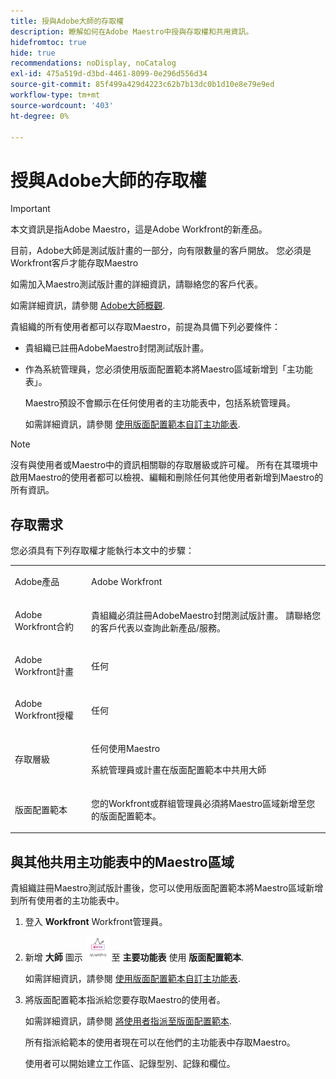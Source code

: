 ```yaml
---
title: 授與Adobe大師的存取權
description: 瞭解如何在Adobe Maestro中授與存取權和共用資訊。
hidefromtoc: true
hide: true
recommendations: noDisplay, noCatalog
exl-id: 475a519d-d3bd-4461-8099-0e296d556d34
source-git-commit: 85f499a429d4223c62b7b13dc0b1d10e8e79e9ed
workflow-type: tm+mt
source-wordcount: '403'
ht-degree: 0%

---
```


<!--update the metadata and description when we turn this article live; also, update title after Bob adds Maestro as a product-->

# 授與Adobe大師的存取權

>[!IMPORTANT]
>
>本文資訊是指Adobe Maestro，這是Adobe Workfront的新產品。
>
>目前，Adobe大師是測試版計畫的一部分，向有限數量的客戶開放。 您必須是Workfront客戶才能存取Maestro
>
>如需加入Maestro測試版計畫的詳細資訊，請聯絡您的客戶代表。
>
>如需詳細資訊，請參閱 [Adobe大師概觀](../maestro-overview.md).

貴組織的所有使用者都可以存取Maestro，前提為具備下列必要條件：

<!--the first requisite will be removed when we go to GA-->

* 貴組織已註冊AdobeMaestro封閉測試版計畫。
* 作為系統管理員，您必須使用版面配置範本將Maestro區域新增到「主功能表」。

  Maestro預設不會顯示在任何使用者的主功能表中，包括系統管理員。

  如需詳細資訊，請參閱 [使用版面配置範本自訂主功能表](../../administration-and-setup/customize-workfront/use-layout-templates/customize-main-menu.md).

<!-- take out the note below when we release permissions-->

>[!NOTE]
>
>沒有與使用者或Maestro中的資訊相關聯的存取層級或許可權。 所有在其環境中啟用Maestro的使用者都可以檢視、編輯和刪除任何其他使用者新增到Maestro的所有資訊。

## 存取需求

您必須具有下列存取權才能執行本文中的步驟：

<table style="table-layout:auto">
 <col>
 </col>
 <col>
 </col>
 <tbody>
    <tr>
<tr>
<td>
   <p> Adobe產品</p> </td>
   <td>
   <p> Adobe Workfront</p> </td>
  </tr>  
 <td role="rowheader"><p>Adobe Workfront合約</p></td>
   <td>
<p>貴組織必須註冊AdobeMaestro封閉測試版計畫。 請聯絡您的客戶代表以查詢此新產品/服務。 </p>
   </td>
  </tr>
  <tr>
   <td role="rowheader"><p>Adobe Workfront計畫</p></td>
   <td>
<p>任何</p>
   </td>
  </tr>
  <tr>
   <td role="rowheader"><p>Adobe Workfront授權</p></td>
   <td>
   <p>任何</p> 
  </td>
  </tr>

<tr>
   <td role="rowheader"><p>存取層級</p></td>
   <td> <p>任何使用Maestro</p>
   <p>系統管理員或計畫在版面配置範本中共用大師</p>  
</td>
  </tr>

<tr>
   <td role="rowheader"><p>版面配置範本</p></td>
   <td> <p>您的Workfront或群組管理員必須將Maestro區域新增至您的版面配置範本。 </p>  
</td>
  </tr>
 </tbody>
</table>

<!--
When permissions is released:

* leave as is for Access levels (I think)
* Add a new row for Permissions: System admin or Manage access to the workspace to share a workspace with others
-->

## 與其他共用主功能表中的Maestro區域

<!--First, contact your account manager to obtain access to the current Maestro closed beta program.-->

貴組織註冊Maestro測試版計畫後，您可以使用版面配置範本將Maestro區域新增到所有使用者的主功能表中。

1. 登入 **Workfront** Workfront管理員。

1. 新增 **大師** 圖示 ![](assets/maestro-icon.png) 至 **主要功能表** 使用 **版面配置範本**.

   如需詳細資訊，請參閱 [使用版面配置範本自訂主功能表](../../administration-and-setup/customize-workfront/use-layout-templates/customize-main-menu.md).

1. 將版面配置範本指派給您要存取Maestro的使用者。

   如需詳細資訊，請參閱 [將使用者指派至版面配置範本](../../administration-and-setup/customize-workfront/use-layout-templates/assign-users-to-layout-template.md).

   所有指派給範本的使用者現在可以在他們的主功能表中存取Maestro。

   使用者可以開始建立工作區、記錄型別、記錄和欄位。

<!--

## Share permissions to a workspace

The following users can share a workspace with other users:

* System administrators can share all workspaces, including the ones that they did not create.
* All other users can share only workspaces for which they have Manage permissions to. 

To share a workspace with others: 

1. Click the **Main Menu** icon ![](assets/dots-main-menu.png) in the upper-right or the **Main Menu** icon ![](assets/lines-main-menu.png) in the upper-left corner or Workfront, if available, then click **Maestro**.
1. Open the workspace you want to share, then click **Share** in the upper-right corner of the screen. (*************add screen shot when UI is finalized and maybe edit the steps*********)
1. In the field provided, start typing the name of a user or a group (******ensure you can share with groups*******), then click it when it displays in the list. 
1. Select one of the following permission levels from the drop-down menu: 
    * View
    * Contribute
    * Manage

        For information about permission levels and what actions users can perform for each level, see [Overview of sharing permissions in Adobe Maestro](../access/sharing-permissions-overview.md).
1. Click **Save**.


## Remove permissions to a workspace

1. Click the **Main Menu** icon ![](assets/dots-main-menu.png) in the upper-right or the **Main Menu** icon ![](assets/lines-main-menu.png) in the upper-left corner of Workfront, if available, then click **Maestro**.
1. Open the workspace you want to remove permissions to, then click **Share** in the upper-right corner of the screen. (********add screen shot when UI is finalized and maybe edit the steps???****)
1. Click the drop-down menu to the right of a user or group name, then click **Remove**. 
1. Click **Save**.

    The user or the users that belong to the group removed no longer have access to the workspace or its objects. 

-->